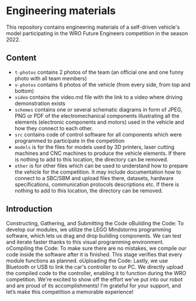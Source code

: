 Engineering materials
====

This repository contains engineering materials of a self-driven vehicle's model participating in the WRO Future Engineers competition in the season 2022.

## Content

* `t-photos` contains 2 photos of the team (an official one and one funny photo with all team members)
* `v-photos` contains 6 photos of the vehicle (from every side, from top and bottom)
* `video` contains the video.md file with the link to a video where driving demonstration exists
* `schemes` contains one or several schematic diagrams in form of JPEG, PNG or PDF of the electromechanical components illustrating all the elements (electronic components and motors) used in the vehicle and how they connect to each other.
* `src` contains code of control software for all components which were programmed to participate in the competition
* `models` is for the files for models used by 3D printers, laser cutting machines and CNC machines to produce the vehicle elements. If there is nothing to add to this location, the directory can be removed.
* `other` is for other files which can be used to understand how to prepare the vehicle for the competition. It may include documentation how to connect to a SBC/SBM and upload files there, datasets, hardware specifications, communication protocols descriptions etc. If there is nothing to add to this location, the directory can be removed.

## Introduction

Constructing, Gathering, and Submitting the Code
oBuilding the Code: To develop our modules, we utilize the LEGO Mindstorms programming software, which lets us drag and drop building components. We can test and iterate faster thanks to this visual programming environment.
oCompiling the Code: To make sure there are no mistakes, we compile our code inside the software after it is finished. This stage verifies that every module functions as planned.
oUploading the Code: Lastly, we use Bluetooth or USB to link the car's controller to our PC. We directly upload the compiled code to the controller, enabling it to function during the WRO competition. We're excited to show off the effort we've put into our robot and are proud of its accomplishments! I'm grateful for your support, and let’s make this competition a memorable experience!

